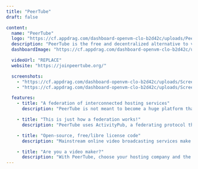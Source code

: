 ```yaml
---
title: "PeerTube"
draft: false

content:
  name: "PeerTube"
  logo: "https://cf.appdrag.com/dashboard-openvm-clo-b2d42c/uploads/PeerTube-JrBP.png"
  description: "PeerTube is the free and decentralized alternative to video platforms, providing you over 600,000 videos published by 150,000 users and viewed over 70 million times."
  dashboardImage: "https://cf.appdrag.com/dashboard-openvm-clo-b2d42c/uploads/Screenshot-2022-11-22-153443-U5om.png"

  videoUrl: "REPLACE"
  website: "https://joinpeertube.org/"

  screenshots:
    - "https://cf.appdrag.com/dashboard-openvm-clo-b2d42c/uploads/Screenshot-2022-11-22-153443-U5om.png"
    - "https://cf.appdrag.com/dashboard-openvm-clo-b2d42c/uploads/Screenshot-2022-11-22-153525-Y8zq.png"

  features:
    - title: "A federation of interconnected hosting services"
      description: "PeerTube is not meant to become a huge platform that would centralize videos from all around the world. Anyone with a modicum of technical skills can host a PeerTube server, aka an instance. Each instance hosts its users and their videos. In this way, every instance is created, moderated and maintained independently by various administrators."

    - title: "This is just how a federation works!"
      description: "PeerTube uses ActivityPub, a federating protocol that allows you to interact with other software, provided they also use this protocol. For example, PeerTube and Mastodon -a Twitter alternative- are connected: you can follow a PeerTube user from Mastodon (the latest videos from the PeerTube account you follow will appear in your feed), and even comment on a PeerTube-hosted video directly from your Mastodon's account."

    - title: "Open-source, free/libre license code"
      description: "Mainstream online video broadcasting services make money off of your data by analyzing your interactions so that they can then bombard your with targeted advertising."

    - title: "Are you a video maker?"
      description: "With PeerTube, choose your hosting company and the rules you believe in. YouTube has clearly gone astray: its hoster, Google-Alphabet, can enforce its ContentID system (the infamous 'Robocopyright') or its videos recommendation system, all of which appear to be as obscure as unfair."
---
```


